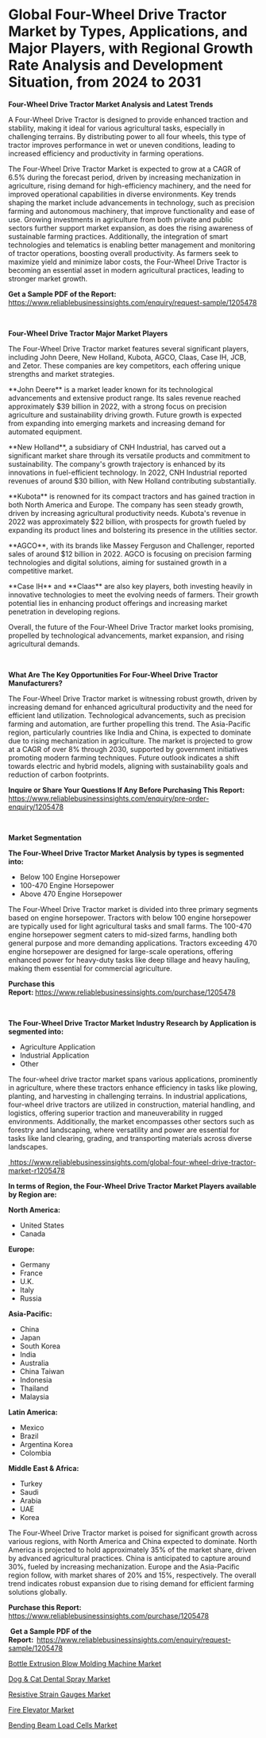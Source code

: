<p><h1>Global Four-Wheel Drive Tractor Market by Types, Applications, and Major Players, with Regional Growth Rate Analysis and Development Situation, from 2024 to 2031</h1></p><p><strong>Four-Wheel Drive Tractor Market Analysis and Latest Trends</strong></p>
<p><p>A Four-Wheel Drive Tractor is designed to provide enhanced traction and stability, making it ideal for various agricultural tasks, especially in challenging terrains. By distributing power to all four wheels, this type of tractor improves performance in wet or uneven conditions, leading to increased efficiency and productivity in farming operations.</p><p>The Four-Wheel Drive Tractor Market is expected to grow at a CAGR of 6.5% during the forecast period, driven by increasing mechanization in agriculture, rising demand for high-efficiency machinery, and the need for improved operational capabilities in diverse environments. Key trends shaping the market include advancements in technology, such as precision farming and autonomous machinery, that improve functionality and ease of use. Growing investments in agriculture from both private and public sectors further support market expansion, as does the rising awareness of sustainable farming practices. Additionally, the integration of smart technologies and telematics is enabling better management and monitoring of tractor operations, boosting overall productivity. As farmers seek to maximize yield and minimize labor costs, the Four-Wheel Drive Tractor is becoming an essential asset in modern agricultural practices, leading to stronger market growth.</p></p>
<p><strong>Get a Sample PDF of the Report:&nbsp;</strong> <a href="https://www.reliablebusinessinsights.com/enquiry/request-sample/1205478?utm_campaign=1109&utm_medium=2&utm_source=Github&utm_content=ia&utm_term=16102024&utm_id=four-wheel-drive-tractor">https://www.reliablebusinessinsights.com/enquiry/request-sample/1205478</a></p>
<p>&nbsp;</p>
<p><strong>Four-Wheel Drive Tractor Major Market Players</strong></p>
<p><p>The Four-Wheel Drive Tractor market features several significant players, including John Deere, New Holland, Kubota, AGCO, Claas, Case IH, JCB, and Zetor. These companies are key competitors, each offering unique strengths and market strategies.</p><p>**John Deere** is a market leader known for its technological advancements and extensive product range. Its sales revenue reached approximately $39 billion in 2022, with a strong focus on precision agriculture and sustainability driving growth. Future growth is expected from expanding into emerging markets and increasing demand for automated equipment.</p><p>**New Holland**, a subsidiary of CNH Industrial, has carved out a significant market share through its versatile products and commitment to sustainability. The company's growth trajectory is enhanced by its innovations in fuel-efficient technology. In 2022, CNH Industrial reported revenues of around $30 billion, with New Holland contributing substantially.</p><p>**Kubota** is renowned for its compact tractors and has gained traction in both North America and Europe. The company has seen steady growth, driven by increasing agricultural productivity needs. Kubota's revenue in 2022 was approximately $22 billion, with prospects for growth fueled by expanding its product lines and bolstering its presence in the utilities sector.</p><p>**AGCO**, with its brands like Massey Ferguson and Challenger, reported sales of around $12 billion in 2022. AGCO is focusing on precision farming technologies and digital solutions, aiming for sustained growth in a competitive market.</p><p>**Case IH** and **Claas** are also key players, both investing heavily in innovative technologies to meet the evolving needs of farmers. Their growth potential lies in enhancing product offerings and increasing market penetration in developing regions. </p><p>Overall, the future of the Four-Wheel Drive Tractor market looks promising, propelled by technological advancements, market expansion, and rising agricultural demands.</p></p>
<p>&nbsp;</p>
<p><strong>What Are The Key Opportunities For Four-Wheel Drive Tractor Manufacturers?</strong></p>
<p><p>The Four-Wheel Drive Tractor market is witnessing robust growth, driven by increasing demand for enhanced agricultural productivity and the need for efficient land utilization. Technological advancements, such as precision farming and automation, are further propelling this trend. The Asia-Pacific region, particularly countries like India and China, is expected to dominate due to rising mechanization in agriculture. The market is projected to grow at a CAGR of over 8% through 2030, supported by government initiatives promoting modern farming techniques. Future outlook indicates a shift towards electric and hybrid models, aligning with sustainability goals and reduction of carbon footprints.</p></p>
<p><strong>Inquire or Share Your Questions If Any Before Purchasing This Report:</strong> <a href="https://www.reliablebusinessinsights.com/enquiry/pre-order-enquiry/1205478?utm_campaign=1109&utm_medium=2&utm_source=Github&utm_content=ia&utm_term=16102024&utm_id=four-wheel-drive-tractor">https://www.reliablebusinessinsights.com/enquiry/pre-order-enquiry/1205478</a></p>
<p>&nbsp;</p>
<p><strong>Market Segmentation</strong></p>
<p><strong>The Four-Wheel Drive Tractor Market Analysis by types is segmented into:</strong></p>
<p><ul><li>Below 100 Engine Horsepower</li><li>100-470 Engine Horsepower</li><li>Above 470 Engine Horsepower</li></ul></p>
<p><p>The Four-Wheel Drive Tractor market is divided into three primary segments based on engine horsepower. Tractors with below 100 engine horsepower are typically used for light agricultural tasks and small farms. The 100-470 engine horsepower segment caters to mid-sized farms, handling both general purpose and more demanding applications. Tractors exceeding 470 engine horsepower are designed for large-scale operations, offering enhanced power for heavy-duty tasks like deep tillage and heavy hauling, making them essential for commercial agriculture.</p></p>
<p><strong>Purchase this Report:&nbsp;</strong><a href="https://www.reliablebusinessinsights.com/purchase/1205478?utm_campaign=1109&utm_medium=2&utm_source=Github&utm_content=ia&utm_term=16102024&utm_id=four-wheel-drive-tractor">https://www.reliablebusinessinsights.com/purchase/1205478</a></p>
<p>&nbsp;</p>
<p><strong>The Four-Wheel Drive Tractor Market Industry Research by Application is segmented into:</strong></p>
<p><ul><li>Agriculture Application</li><li>Industrial Application</li><li>Other</li></ul></p>
<p><p>The four-wheel drive tractor market spans various applications, prominently in agriculture, where these tractors enhance efficiency in tasks like plowing, planting, and harvesting in challenging terrains. In industrial applications, four-wheel drive tractors are utilized in construction, material handling, and logistics, offering superior traction and maneuverability in rugged environments. Additionally, the market encompasses other sectors such as forestry and landscaping, where versatility and power are essential for tasks like land clearing, grading, and transporting materials across diverse landscapes.</p></p>
<p><a href="https://www.reliablebusinessinsights.com/global-four-wheel-drive-tractor-market-r1205478?utm_campaign=1109&utm_medium=2&utm_source=Github&utm_content=ia&utm_term=16102024&utm_id=four-wheel-drive-tractor">&nbsp;https://www.reliablebusinessinsights.com/global-four-wheel-drive-tractor-market-r1205478</a></p>
<p><strong>In terms of Region, the Four-Wheel Drive Tractor Market Players available by Region are:</strong></p>
<p>
    <p> <strong> North America: </strong>
        <ul>
            <li>United States</li>
            <li>Canada</li>
        </ul>
        </p> 
    <p> <strong> Europe: </strong>
        <ul>
            <li>Germany</li>
            <li>France</li>
            <li>U.K.</li>
            <li>Italy</li>
            <li>Russia</li>
        </ul>
        </p> 
    <p> <strong> Asia-Pacific: </strong>
        <ul>
            <li>China</li>
            <li>Japan</li>
            <li>South Korea</li>
            <li>India</li>
            <li>Australia</li>
            <li>China Taiwan</li>
            <li>Indonesia</li>
            <li>Thailand</li>
            <li>Malaysia</li>
        </ul>
        </p> 
    <p> <strong> Latin America: </strong>
        <ul>
            <li>Mexico</li>
            <li>Brazil</li>
            <li>Argentina Korea</li>
            <li>Colombia</li>
        </ul>
        </p> 
    <p> <strong> Middle East & Africa: </strong>
        <ul>
            <li>Turkey</li>
            <li>Saudi</li>
            <li>Arabia</li>
            <li>UAE</li>
            <li>Korea</li>
        </ul>
    </p>
    </p>
<p><p>The Four-Wheel Drive Tractor market is poised for significant growth across various regions, with North America and China expected to dominate. North America is projected to hold approximately 35% of the market share, driven by advanced agricultural practices. China is anticipated to capture around 30%, fueled by increasing mechanization. Europe and the Asia-Pacific region follow, with market shares of 20% and 15%, respectively. The overall trend indicates robust expansion due to rising demand for efficient farming solutions globally.</p></p>
<p><strong>Purchase this Report: </strong><a href="https://www.reliablebusinessinsights.com/purchase/1205478?utm_campaign=1109&utm_medium=2&utm_source=Github&utm_content=ia&utm_term=16102024&utm_id=four-wheel-drive-tractor">https://www.reliablebusinessinsights.com/purchase/1205478</a></p>
<p>&nbsp;<strong>Get a Sample PDF of the Report:&nbsp;&nbsp;</strong><a href="https://www.reliablebusinessinsights.com/enquiry/request-sample/1205478?utm_campaign=1109&utm_medium=2&utm_source=Github&utm_content=ia&utm_term=16102024&utm_id=four-wheel-drive-tractor">https://www.reliablebusinessinsights.com/enquiry/request-sample/1205478</a></p>
<p><strong></strong></p>
<p><p><a href="https://issuu.com/reportprime-2/docs/bottle-extrusion-blow-molding-machi_5b7b97b8d50fca?utm_campaign=1109&utm_medium=2&utm_source=Github&utm_content=ia&utm_term=16102024&utm_id=four-wheel-drive-tractor">Bottle Extrusion Blow Molding Machine Market</a></p><p><a href="https://github.com/loftinirkaakcsu/Market-Research-Report-List-1/blob/main/dog-cat-dental-spray-market.md?utm_campaign=1109&utm_medium=2&utm_source=Github&utm_content=ia&utm_term=16102024&utm_id=four-wheel-drive-tractor">Dog & Cat Dental Spray Market</a></p><p><a href="https://www.linkedin.com/pulse/exploring-resistive-strain-gauges-market-strategic-insights-hs18e?trk=public_post_embed_feed-article-content&utm_campaign=1109&utm_medium=2&utm_source=Github&utm_content=ia&utm_term=16102024&utm_id=four-wheel-drive-tractor">Resistive Strain Gauges Market</a></p><p><a href="https://issuu.com/reportprime-2/docs/fire-elevator-market-size-2030.pptx_db2dc907714299?utm_campaign=1109&utm_medium=2&utm_source=Github&utm_content=ia&utm_term=16102024&utm_id=four-wheel-drive-tractor">Fire Elevator Market</a></p><p><a href="https://www.linkedin.com/pulse/bending-beam-load-cells-market-growth-segmentation-regional-qlvme?trk=public_post_embed_feed-article-content&utm_campaign=1109&utm_medium=2&utm_source=Github&utm_content=ia&utm_term=16102024&utm_id=four-wheel-drive-tractor">Bending Beam Load Cells Market</a></p></p>
